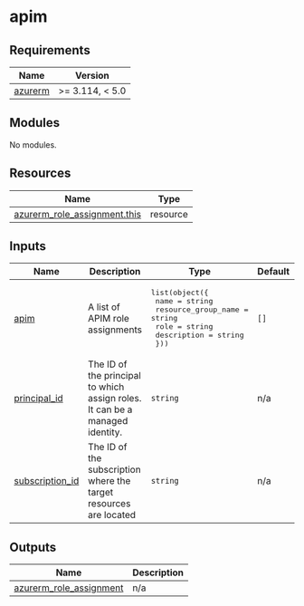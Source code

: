 # apim

<!-- BEGIN_TF_DOCS -->
## Requirements

| Name | Version |
|------|---------|
| <a name="requirement_azurerm"></a> [azurerm](#requirement\_azurerm) | >= 3.114, < 5.0 |

## Modules

No modules.

## Resources

| Name | Type |
|------|------|
| [azurerm_role_assignment.this](https://registry.terraform.io/providers/hashicorp/azurerm/latest/docs/resources/role_assignment) | resource |

## Inputs

| Name | Description | Type | Default | Required |
|------|-------------|------|---------|:--------:|
| <a name="input_apim"></a> [apim](#input\_apim) | A list of APIM role assignments | <pre>list(object({<br/>    name                = string<br/>    resource_group_name = string<br/>    role                = string<br/>    description         = string<br/>  }))</pre> | `[]` | no |
| <a name="input_principal_id"></a> [principal\_id](#input\_principal\_id) | The ID of the principal to which assign roles. It can be a managed identity. | `string` | n/a | yes |
| <a name="input_subscription_id"></a> [subscription\_id](#input\_subscription\_id) | The ID of the subscription where the target resources are located | `string` | n/a | yes |

## Outputs

| Name | Description |
|------|-------------|
| <a name="output_azurerm_role_assignment"></a> [azurerm\_role\_assignment](#output\_azurerm\_role\_assignment) | n/a |
<!-- END_TF_DOCS -->
